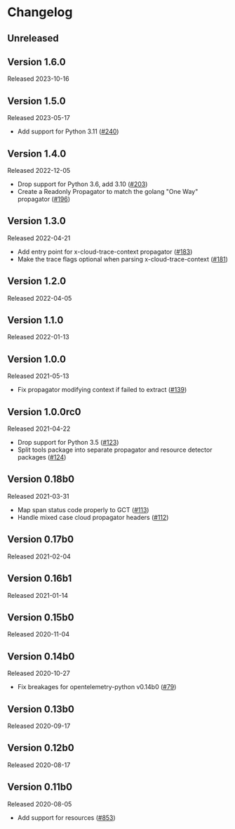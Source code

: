 # Changelog

## Unreleased

## Version 1.6.0

Released 2023-10-16

## Version 1.5.0

Released 2023-05-17

- Add support for Python 3.11
  ([#240](https://github.com/GoogleCloudPlatform/opentelemetry-operations-python/pull/240))

## Version 1.4.0

Released 2022-12-05

- Drop support for Python 3.6, add 3.10
  ([#203](https://github.com/GoogleCloudPlatform/opentelemetry-operations-python/pull/203))
- Create a Readonly Propagator to match the golang "One Way" propagator
  ([#196](https://github.com/GoogleCloudPlatform/opentelemetry-operations-python/pull/196))

## Version 1.3.0

Released 2022-04-21

- Add entry point for x-cloud-trace-context propagator
  ([#183](https://github.com/GoogleCloudPlatform/opentelemetry-operations-python/pull/183))
- Make the trace flags optional when parsing x-cloud-trace-context
  ([#181](https://github.com/GoogleCloudPlatform/opentelemetry-operations-python/pull/181))

## Version 1.2.0

Released 2022-04-05

## Version 1.1.0

Released 2022-01-13

## Version 1.0.0

Released 2021-05-13

- Fix propagator modifying context if failed to extract
  ([#139](https://github.com/GoogleCloudPlatform/opentelemetry-operations-python/pull/139))

## Version 1.0.0rc0

Released 2021-04-22

- Drop support for Python 3.5
  ([#123](https://github.com/GoogleCloudPlatform/opentelemetry-operations-python/pull/123))
- Split tools package into separate propagator and resource detector packages
  ([#124](https://github.com/GoogleCloudPlatform/opentelemetry-operations-python/pull/124))

## Version 0.18b0

Released 2021-03-31

- Map span status code properly to GCT
  ([#113](https://github.com/GoogleCloudPlatform/opentelemetry-operations-python/pull/113))
- Handle mixed case cloud propagator headers
  ([#112](https://github.com/GoogleCloudPlatform/opentelemetry-operations-python/pull/112))

## Version 0.17b0

Released 2021-02-04

## Version 0.16b1

Released 2021-01-14

## Version 0.15b0

Released 2020-11-04

## Version 0.14b0

Released 2020-10-27

- Fix breakages for opentelemetry-python v0.14b0
  ([#79](https://github.com/GoogleCloudPlatform/opentelemetry-operations-python/pull/79))

## Version 0.13b0

Released 2020-09-17

## Version 0.12b0

Released 2020-08-17

## Version 0.11b0

Released 2020-08-05

- Add support for resources
  ([#853](https://github.com/open-telemetry/opentelemetry-python/pull/853))

